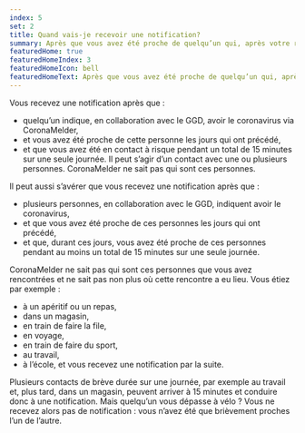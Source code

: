 ```yaml
---
index: 5
set: 2
title: Quand vais-je recevoir une notification?
summary: Après que vous avez été proche de quelqu’un qui, après votre rencontre, fait le test et a le coronavirus.
featuredHome: true
featuredHomeIndex: 3
featuredHomeIcon: bell
featuredHomeText: Après que vous avez été proche de quelqu’un qui, après votre rencontre, fait le test et a le coronavirus.
---
```

Vous recevez une notification après que :

- quelqu’un indique, en collaboration avec le GGD, avoir le coronavirus via CoronaMelder,
- et vous avez été proche de cette personne les jours qui ont précédé,
- et que vous avez été en contact à risque pendant un total de 15 minutes sur une seule journée. Il peut s’agir d’un contact avec une ou plusieurs personnes. CoronaMelder ne sait pas qui sont ces personnes.

Il peut aussi s’avérer que vous recevez une notification après que :

- plusieurs personnes, en collaboration avec le GGD, indiquent avoir le coronavirus,
- et que vous avez été proche de ces personnes les jours qui ont précédé,
- et que, durant ces jours, vous avez été proche de ces personnes pendant au moins un total de 15 minutes sur une seule journée.

CoronaMelder ne sait pas qui sont ces personnes que vous avez rencontrées et ne sait pas non plus où cette rencontre a eu lieu. Vous étiez par exemple :

- à un apéritif ou un repas,
- dans un magasin,
- en train de faire la file,
- en voyage,
- en train de faire du sport,
- au travail,
- à l’école, et vous recevez une notification par la suite.

Plusieurs contacts de brève durée sur une journée, par exemple au travail et, plus tard, dans un magasin, peuvent arriver à 15 minutes et conduire donc à une notification. Mais quelqu’un vous dépasse à vélo ? Vous ne recevez alors pas de notification : vous n’avez été que brièvement proches l’un de l’autre.
